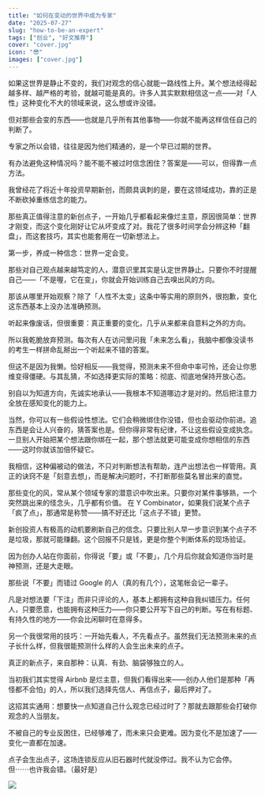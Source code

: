 ```yaml
---
title: "如何在变动的世界中成为专家"
date: "2025-07-27"
slug: "how-to-be-an-expert"
tags: ["创业", "好文推荐"]
cover: "cover.jpg"
icon: "😎"
images: ["cover.jpg"]
---
```

如果这世界是静止不变的，我们对观念的信心就能一路线性上升。某个想法经得起越多样、越严格的考验，就越可能是真的。许多人其实默默相信这一点——对「人性」这种变化不大的领域来说，这么想或许没错。



但对那些会变的东西——也就是几乎所有其他事物——你就不能再这样信任自己的判断了。



专家之所以会错，往往是因为他们精通的，是一个早已过期的世界。



有办法避免这种情况吗？能不能不被过时信念困住？答案是——可以，但得靠一点方法。



我曾经花了将近十年投资早期新创，而颇具讽刺的是，要在这领域成功，靠的正是不断砍掉重练信念的能力。



那些真正值得注意的新创点子，一开始几乎都看起来像烂主意，原因很简单：世界才刚变，而这个变化刚好让它从坏变成了对。我花了很多时间学会分辨这种「翻盘」，而这套技巧，其实也能套用在一切新想法上。



第一步，养成一种信念：世界一定会变。



那些对自己观点越来越笃定的人，潜意识里其实是认定世界静止。只要你不时提醒自己——「不是喔，它在变」，你就会开始训练自己去嗅出风的方向。



那该从哪里开始观察？除了「人性不太变」这条中等实用的原则外，很抱歉，变化这东西基本上没办法准确预测。



听起来像废话，但很重要：真正重要的变化，几乎从来都来自意料之外的方向。



所以我乾脆放弃预测。每次有人在访问里问我「未来怎么看」，我脑中都像没读书的考生一样拼命乱掰出一个听起来不错的答案。



但这不是因为我懒。恰好相反——我觉得，预测未来不但命中率可怜，还会让你思维变得僵硬。与其乱猜，不如选择更实际的策略：彻底、彻底地保持开放心态。



别自以为知道方向，先诚实地承认——我根本不知道哪边才是对的。然后把注意力全放在感知变化的能力上。



当然，你可以有一些假设性想法。它们会稍微绑住你没错，但也会驱动你前进。追东西是会让人兴奋的，猜答案也是。但你得非常有纪律，不让这些假设变成执念。
一旦别人开始把某个想法跟你绑在一起，那个想法就更可能变成你想相信的东西——这时你就该加倍怀疑它。



我相信，这种偏被动的做法，不只对判断想法有帮助，连产出想法也一样管用。真正的诀窍不是「刻意去想」，而是解决问题时，不打断那些莫名冒出来的直觉。



那些变化的风，常从某个领域专家的潜意识中吹出来。只要你对某件事够熟，一个突然跳出来的怪念头，几乎都有价值。
在 Y Combinator，如果我们说某个点子「疯了点」，那通常是称赞——搞不好还比「这点子不错」更赞。



新创投资人有极高的动机要刷新自己的信念。只要比别人早一步意识到某个点子不是垃圾，那就可能赚翻。这个回报不只是钱，更是你整个判断体系的现场验证。



因为创办人站在你面前，你得说「要」或「不要」，几个月后你就会知道你当时是神预测，还是大走眼。



那些说「不要」而错过 Google 的人（真的有几个），这笔帐会记一辈子。



凡是对想法要「下注」而非只评论的人，基本上都拥有这种自我纠错压力。任何人，只要愿意，也能拥有这种压力——你只要公开写下自己的判断。写在有标题、有持久性的地方——你会比闲聊时在意得多。



另一个我很常用的技巧：一开始先看人，不先看点子。虽然我们无法预测未来的点子长什么样，但我很能预测什么样的人会生出未来的点子。



真正的新点子，来自那种：认真、有劲、脑袋够独立的人。



当初我们其实觉得 Airbnb 是烂主意，但我们看得出来——创办人他们是那种「再怪都不会怕」的人，所以我们选择先信人、再信点子，最后押对了。



这招其实通用：想要快一点知道自己什么观念已经过时了？那就去跟那些会打破你观念的人当朋友。



不被自己的专业反困住，已经够难了，而未来只会更难。因为变化不是加速了——变化一直都在加速。



点子会生出点子，这场连锁反应从旧石器时代就没停过。我不认为它会停。
但⋯⋯也许我会错。（最好是）




![](https://prod-files-secure.s3.us-west-2.amazonaws.com/112d0858-5090-4d34-a606-b75eb8d65fd2/46476355-9cf3-4e99-9b7a-3531bc426380/1000202064.png?X-Amz-Algorithm=AWS4-HMAC-SHA256&X-Amz-Content-Sha256=UNSIGNED-PAYLOAD&X-Amz-Credential=ASIAZI2LB466YYW3N5PY%2F20250805%2Fus-west-2%2Fs3%2Faws4_request&X-Amz-Date=20250805T132604Z&X-Amz-Expires=3600&X-Amz-Security-Token=IQoJb3JpZ2luX2VjECQaCXVzLXdlc3QtMiJHMEUCICk13QZU09YFmpFOvvFdo6lcTzYo56a9Jmwm70WWAqhtAiEA7jvkVtUMvnxYzOYBGgOq5%2FsjwaFcnUeharuZ3Fah7Zsq%2FwMIXRAAGgw2Mzc0MjMxODM4MDUiDLGT3Z31cmFJwCn2DCrcAy%2Blb2A6oyVJWW0YN%2Be0ZuogN4hks3pfSurT2xx69MWCBikb8WvS5kSGPT2%2BtRgY8MF8USdh6G%2B60PK4V%2Fz2qsewD%2BrqdSmemM8MhohG4AGhkoK%2BDAHA1MPJeDZv4QNLh8cr28BfwEEsTOz2Zqrm8KLUT0UT%2Bt2tunQOF0G7vSYd278S6DtgprgtsOBo%2BIkZf3yXDD5m2%2BJynyng9S1m58AJMY3p%2FgCwRVhegqPwzQLvwXVBuTNr97m1ciAusfhSvAwtj8bS5i77FjMYSvdsAkx1GWmZPHPLNzN1tCS%2Bj0xrvxv7E3zsQRlGoDRq1yIo6caLWFsWdJKg4ZOt1PGFqzQ9PxIwGzXrXRgE24wtElI%2Bh8JZq7tBWWMjuL3hocmOYj2kUAIKkX6Y1X%2BnPnwqRI8ul4aBjO%2Fti8%2FUp2KWoTME45PPH0mElzaDgABteiflazRD%2BNJtP4XBucF5gr8Pj1Sp7TFa7TyY97elxapGM1%2B25spCRaGWM%2FQQSQ1%2B5N8DU0Ao5NUkk2mJQap%2BUIbZh5C7fTwJfk7SYrCcge0AJgjDPYbsbsKVOvZ5zRJShtAtG5EHWGfN%2BvxlgdcjSDorlucHQ62FCXZiVYXhj0ofu0YbN7WU0GrCR9l0nd70ML7px8QGOqUB5xhH5yGOxttHTpOvyFeQ0HNGinzGEkQk2uixV1G2UF93uN2K%2B%2Bt5gm9x3DK4u9E0YtlFRjHZzH1Q3%2Btl%2F7U9NVW6DambcxjOZBoJ7FXN6H%2BtnTFhDgbVhYBWX7CNHmbiAQcTBwyR1x9jsTwrI0PRyB5%2BEg1V5ostRR1rSZh0KYqmVk0fJEhsHTcdWuLetBtW2KrZlt2lqwt%2FE5heZH2N9VBwKMvc&X-Amz-Signature=8abd00198ec88e97933f3209b9219a398b11e44405a9e15e7b9de16d502d9f42&X-Amz-SignedHeaders=host&x-amz-checksum-mode=ENABLED&x-id=GetObject)

